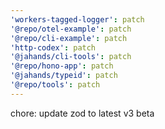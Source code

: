 ```yaml
---
'workers-tagged-logger': patch
'@repo/otel-example': patch
'@repo/cli-example': patch
'http-codex': patch
'@jahands/cli-tools': patch
'@repo/hono-app': patch
'@jahands/typeid': patch
'@repo/tools': patch
---
```


chore: update zod to latest v3 beta
